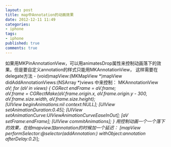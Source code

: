 ```yaml
---
layout: post
title: map中Annotation的动画效果
date: 2012-12-11 11:49
categories:
- iphone
tags:
- iphone
published: true
comments: true
---
```

如果用MKPinAnnotationView，可以用animatesDrop属性来控制动画落下的效果。但是要自定义annotation的样式只能用MKAnnotationView，
这样需要在delegate方法
    - (void)mapView:(MKMapView *)mapView didAddAnnotationViews:(NSArray *)views
中来控制：
    MKAnnotationView *aV;
    for (aV in views) { 
        CGRect endFrame = aV.frame;  
        aV.frame = CGRectMake(aV.frame.origin.x, aV.frame.origin.y - 300, aV.frame.size.width, aV.frame.size.height);  
        [UIView beginAnimations:nil context:NULL]; 
        [UIView setAnimationDuration:0.45]; 
        [UIView setAnimationCurve:UIViewAnimationCurveEaseInOut]; 
        [aV setFrame:endFrame]; 
        [UIView commitAnimations];
    }
用控制动画一个一个落下的效果，在给mapview加annotation的时候加一个延迟：
    [mapView performSelector:@selector(addAnnotation:) withObject:annotation afterDelay:0.2*i];
